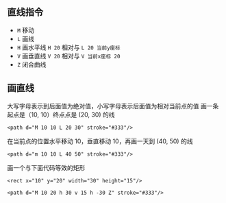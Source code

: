 ## 直线指令
* `M` 移动
* `L` 画线
* `H` 画水平线 `H 20` 相对与 `L 20 当前y座标`
* `V` 画垂直线 `V 20` 相对与 `V 当前x座标 20`
* `Z` 闭合曲线

## 画直线
大写字母表示到后面值为绝对值，小写字母表示后面值为相对当前点的值
画一条起点是（10, 10）终点点是 (20, 30) 的线 
```
<path d="M 10 10 L 20 30" stroke="#333"/>
```

在当前点的位置水平移动 10，垂直移动 10，再画一天到 (40, 50) 的线

```
<path d="m 10 10 L 40 50" stroke="#333"/>

```

画一个与下面代码等效的矩形
```
<rect x="10" y="20" width="30" height="15"/>
```

```
<path d="M 10 20 h 30 v 15 h -30 Z" stroke="#333"/>

```
